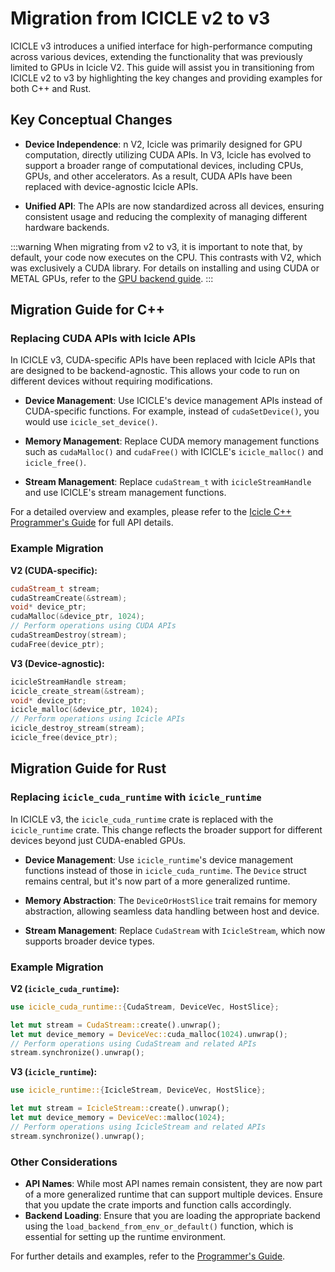 
# Migration from ICICLE v2 to v3

ICICLE v3 introduces a unified interface for high-performance computing across various devices, extending the functionality that was previously limited to GPUs in Icicle V2. This guide will assist you in transitioning from ICICLE v2 to v3 by highlighting the key changes and providing examples for both C++ and Rust.

## Key Conceptual Changes

- **Device Independence**: n V2, Icicle was primarily designed for GPU computation, directly utilizing CUDA APIs. In V3, Icicle has evolved to support a broader range of computational devices, including CPUs, GPUs, and other accelerators. As a result, CUDA APIs have been replaced with device-agnostic Icicle APIs.
  
- **Unified API**: The APIs are now standardized across all devices, ensuring consistent usage and reducing the complexity of managing different hardware backends.

:::warning
When migrating from v2 to v3, it is important to note that, by default, your code now executes on the CPU. This contrasts with V2, which was exclusively a CUDA library. For details on installing and using CUDA or METAL GPUs, refer to the [GPU backend guide](../architecture/install_gpu_backend).
:::

## Migration Guide for C++

### Replacing CUDA APIs with Icicle APIs

In ICICLE v3, CUDA-specific APIs have been replaced with Icicle APIs that are designed to be backend-agnostic. This allows your code to run on different devices without requiring modifications.

- **Device Management**: Use ICICLE's device management APIs instead of CUDA-specific functions. For example, instead of `cudaSetDevice()`, you would use `icicle_set_device()`.

- **Memory Management**: Replace CUDA memory management functions such as `cudaMalloc()` and `cudaFree()` with ICICLE's `icicle_malloc()` and `icicle_free()`.

- **Stream Management**: Replace `cudaStream_t` with `icicleStreamHandle` and use ICICLE's stream management functions.

For a detailed overview and examples, please refer to the [Icicle C++ Programmer's Guide](start/programmers_guide/cpp.md) for full API details.

### Example Migration

**V2 (CUDA-specific):**
```cpp
cudaStream_t stream;
cudaStreamCreate(&stream);
void* device_ptr;
cudaMalloc(&device_ptr, 1024);
// Perform operations using CUDA APIs
cudaStreamDestroy(stream);
cudaFree(device_ptr);
```

**V3 (Device-agnostic):**
```cpp
icicleStreamHandle stream;
icicle_create_stream(&stream);
void* device_ptr;
icicle_malloc(&device_ptr, 1024);
// Perform operations using Icicle APIs
icicle_destroy_stream(stream);
icicle_free(device_ptr);
```

## Migration Guide for Rust

### Replacing `icicle_cuda_runtime` with `icicle_runtime`

In ICICLE v3, the `icicle_cuda_runtime` crate is replaced with the `icicle_runtime` crate. This change reflects the broader support for different devices beyond just CUDA-enabled GPUs.

- **Device Management**: Use `icicle_runtime`'s device management functions instead of those in `icicle_cuda_runtime`. The `Device` struct remains central, but it's now part of a more generalized runtime.

- **Memory Abstraction**: The `DeviceOrHostSlice` trait remains for memory abstraction, allowing seamless data handling between host and device.

- **Stream Management**: Replace `CudaStream` with `IcicleStream`, which now supports broader device types.

### Example Migration

**V2 (`icicle_cuda_runtime`):**
```rust
use icicle_cuda_runtime::{CudaStream, DeviceVec, HostSlice};

let mut stream = CudaStream::create().unwrap();
let mut device_memory = DeviceVec::cuda_malloc(1024).unwrap();
// Perform operations using CudaStream and related APIs
stream.synchronize().unwrap();
```

**V3 (`icicle_runtime`):**
```rust
use icicle_runtime::{IcicleStream, DeviceVec, HostSlice};

let mut stream = IcicleStream::create().unwrap();
let mut device_memory = DeviceVec::malloc(1024);
// Perform operations using IcicleStream and related APIs
stream.synchronize().unwrap();
```

### Other Considerations

- **API Names**: While most API names remain consistent, they are now part of a more generalized runtime that can support multiple devices. Ensure that you update the crate imports and function calls accordingly.
- **Backend Loading**: Ensure that you are loading the appropriate backend using the `load_backend_from_env_or_default()` function, which is essential for setting up the runtime environment.

For further details and examples, refer to the [Programmer's Guide](start/programmers_guide/general.md).
